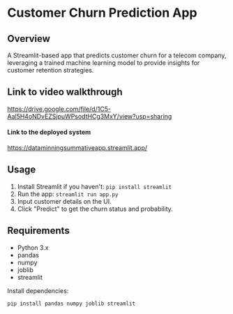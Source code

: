 # Customer Churn Prediction App

## Overview
A Streamlit-based app that predicts customer churn for a telecom company, leveraging a trained machine learning model to provide insights for customer retention strategies.
## Link to video walkthrough 
https://drive.google.com/file/d/1C5-Aal5H4oNDvEZSjpuWPsodtHCg3MxY/view?usp=sharing
#### Link to the deployed system
https://dataminningsummativeapp.streamlit.app/

## Usage
1. Install Streamlit if you haven't: `pip install streamlit`
2. Run the app: `streamlit run app.py`
3. Input customer details on the UI.
4. Click "Predict" to get the churn status and probability.

## Requirements
- Python 3.x
- pandas
- numpy
- joblib
- streamlit

Install dependencies:
```bash
pip install pandas numpy joblib streamlit
